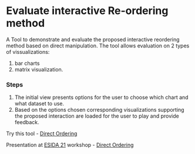 # Evaluate interactive Re-ordering method

A Tool to demonstrate and evaluate the proposed interactive reordering method based on direct manipulation. The tool allows evaluation on 2 types of vissualizations: 
1. bar charts
2. matrix visualization.

### Steps

1. The initial view presents options for the user to choose which chart and what dataset to use.
2. Based on the options chosen corresponding visualizations supporting the proposed interaction are loaded for the user to play and provide feedback.

Try this tool - [Direct Ordering](https://bharatkumarkale.github.io/DirectOrdering/)

Presentation at [ESIDA 21](https://sites.google.com/view/esida2021/home) workshop - [Direct Ordering](https://youtu.be/Wl633axxO3g)
